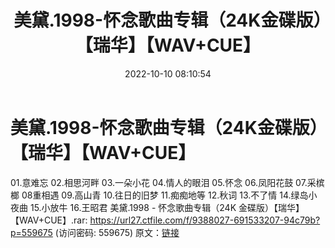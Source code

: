 ﻿---
title: 美黛.1998-怀念歌曲专辑（24K金碟版）【瑞华】【WAV+CUE】
date: 2022-10-10 08:10:54
categories: WAV车载音乐、镜像
tags: 华语中文
---
# 美黛.1998-怀念歌曲专辑（24K金碟版）【瑞华】【WAV+CUE】

01.意难忘
02.相思河畔
03.一朵小花
04.情人的眼泪
05.怀念
06.凤阳花鼓
07.采槟榔
08重相遇
09.高山青
10.往日的旧梦
11.痴痴地等
12.秋词
13.不了情
14.绿岛小夜曲
15.小放牛
16.王昭君
美黛.1998 - 怀念歌曲专辑（24K 金碟版）【瑞华】【WAV+CUE】.rar: https://url27.ctfile.com/f/9388027-691533207-94c79b?p=559675
(访问密码: 559675)
原文：[链接](https://blog.sina.com.cn/s/blog_1647c7e7601030zut.html)